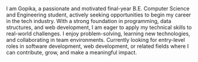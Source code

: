 I am Gopika, a passionate and motivated final-year B.E. Computer Science and Engineering student, actively seeking opportunities to begin my career in the tech industry. With a strong foundation in programming, data structures, and web development, I am eager to apply my technical skills to real-world challenges. I enjoy problem-solving, learning new technologies, and collaborating in team environments. Currently looking for entry-level roles in software development, web development, or related fields where I can contribute, grow, and make a meaningful impact.


